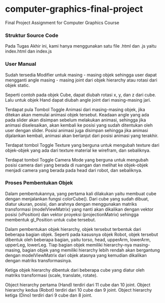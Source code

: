 # computer-graphics-final-project
Final Project Assignment for Computer Graphics Course


### Struktur Source Code
Pada Tugas Akhir ini, kami hanya menggunakan satu file .html dan .js yaitu index.html dan index.js


### User Manual
Sudah tersedia Modifier untuk masing - masing objek sehingga user dapat mengganti angle masing - masing joint dari objek hierarchy atau rotasi dari objek static.

Seperti contoh pada objek Cube, dapat diubah rotasi x, y, dan z dari cube. Lalu untuk objek Hand dapat diubah angle joint dari masing-masing jari.

Terdapat pula Tombol Toggle Animasi dari masing-masing objek, jika ditekan akan memulai animasi objek tersebut. Keadaan angle yang ada pada slider akan disimpan sebelum melakukan animasi, sehingga jika animasi diselesaikan, akan kembali ke posisi yang sudah ditentukan oleh user dengan slider. Posisi animasi juga disimpan sehingga jika animasi dijalankan kembali, animasi akan berlanjut dari posisi animasi yang terakhir.

Terdapat tombol Toggle Texture yang berguna untuk mengubah texture dari objek-objek yang ada dari texture material ke wirefram, dan sebaliknya.

Terdapat tombol Toggle Camera Mode yang berguna untuk mengubah posisi camera dari yang berada di ruangan dan melihat ke objek-objek menjadi camera yang berada pada head dari robot, dan sebaliknya.


### Proses Pembentukan Objek
Dalam pembentukannya, yang pertama kali dilakukan yaitu membuat cube dengan menjalankan fungsi colorCube().
Dari cube yang sudah dibuat, diatur ukuran, posisi, dan arahnya dengan menggunakan matriks transformasi (modelViewMatrix) yang nanti akan dikalikan dengan vektor posisi (vPosition) dan vektor proyeksi (projectionMatrix) sehingga membentuk gl_Position untuk cube tersebut.

Dalam pembentukan objek hierarchy, objek tersebut terbentuk dari beberapa bagian objek. Seperti pada kasusnya objek Robot, objek tersebut dibentuk oleh beberapa bagian, yaitu torso, head, upperArm, lowerArm, upperLeg, lowerLeg. Tiap bagian objek memiliki hierarchy-nya masing-masing, bagian objek yang memiliki hierarchy lebih rendah akan bergantung dengan modelViewMatrix dari objek atasnya yang kemudian dikalikan dengan matriks transformasinya.

Ketiga objek hierarchy dibentuk dari beberapa cube yang diatur oleh matriks transformasi (scale, translate, rotate).

Object hierarchy pertama (Hand) terdiri dari 11 cube dan 10 joint. 
Object hierarchy kedua (Robot) terdiri dari 10 cube dan 9 joint.
Object hierarchy ketiga (Dino) terdiri dari 9 cube dan 8 joint.
